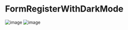 # FormRegisterWithDarkMode
![image](https://user-images.githubusercontent.com/104510289/201463264-ded2ecad-49b0-4cb2-8f32-af474e5a37f1.png)
![image](https://user-images.githubusercontent.com/104510289/201463272-0a4a7eef-669f-4af0-b10d-34267c542c6a.png)
